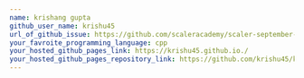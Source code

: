 ```yaml
---
name: krishang gupta
github_user_name: krishu45
url_of_github_issue: https://github.com/scaleracademy/scaler-september-open-source-challenge/issues/39
your_favroite_programming_language: cpp
your_hosted_github_pages_link: https://krishu45.github.io./
your_hosted_github_pages_repository_link: https://github.com/krishu45/krishu45.github.io
---
```

